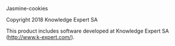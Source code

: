 Jasmine-cookies

Copyright 2018 Knowledge Expert SA

This product includes software developed at
Knowledge Expert SA (http://www.k-expert.com/).
